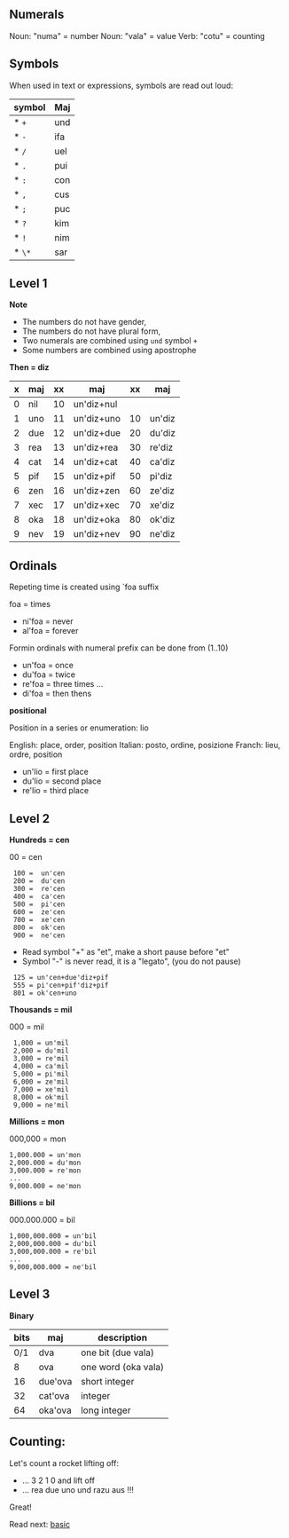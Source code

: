 ## Numerals 

Noun: "numa" = number
Noun: "vala" = value
Verb: "cotu" = counting

## Symbols

When used in text or expressions, symbols are read out loud:

symbol | Maj
-------|---------------------------
* `+`  | und
* `-`  | ifa
* `/`  | uel
* `.`  | pui
* `:`  | con
* `,`  | cus
* `;`  | puc
* `?`  | kim
* `!`  | nim
* `\*` | sar

## Level 1

**Note** 

* The numbers do not have gender,
* The numbers do not have plural form,
* Two numerals are combined using `und` symbol `+`
* Some numbers are combined using apostrophe 

**Then = diz** 

x | maj  | xx | maj           | xx | maj     |
--|------|----|---------------|----|---------|
0 | nil  | 10 | un'diz+nul    |    |         |
1 | uno  | 11 | un'diz+uno    | 10 | un'diz  |
2 | due  | 12 | un'diz+due    | 20 | du'diz  |
3 | rea  | 13 | un'diz+rea    | 30 | re'diz  |
4 | cat  | 14 | un'diz+cat    | 40 | ca'diz  |
5 | pif  | 15 | un'diz+pif    | 50 | pi'diz  |
6 | zen  | 16 | un'diz+zen    | 60 | ze'diz  |
7 | xec  | 17 | un'diz+xec    | 70 | xe'diz  |
8 | oka  | 18 | un'diz+oka    | 80 | ok'diz  |
9 | nev  | 19 | un'diz+nev    | 90 | ne'diz  | 
           
## Ordinals
         
Repeting time is created using `foa suffix

foa = times

* ni'foa = never
* al'foa = forever

Formin ordinals with numeral prefix can be done from (1..10)

* un'foa = once
* du'foa = twice
* re'foa = three times
...
* di'foa = then thens
          
**positional**

Position in a series or enumeration: lio

English: place, order, position
Italian: posto, ordine, posizione
Franch:  lieu,  ordre, position

* un'lio = first place
* du'lio = second place
* re'lio = third place

## Level 2

**Hundreds = cen**

00 =  cen

```
 100 =  un'cen
 200 =  du'cen
 300 =  re'cen
 400 =  ca'cen
 500 =  pi'cen
 600 =  ze'cen
 700 =  xe'cen
 800 =  ok'cen
 900 =  ne'cen
```

* Read symbol "+" as "et", make a short pause before "et"
* Symbol "-" is never read, it is a "legato", (you do not pause)

```
 125 = un'cen+due'diz+pif
 555 = pi'cen+pif'diz+pif
 801 = ok'cen+uno
```

**Thousands = mil**

000 = mil

``` 
 1,000 = un'mil
 2,000 = du'mil
 3,000 = re'mil
 4,000 = ca'mil
 5,000 = pi'mil
 6,000 = ze'mil
 7,000 = xe'mil
 8,000 = ok'mil
 9,000 = ne'mil
```

**Millions  = mon**

000,000  = mon

```
1,000.000 = un'mon
2,000.000 = du'mon
3,000.000 = re'mon
...
9,000.000 = ne'mon
```

**Billions = bil**

000.000.000   = bil

```
1,000,000.000 = un'bil
2,000,000.000 = du'bil
3,000,000.000 = re'bil
...
9,000,000.000 = ne'bil
```

## Level 3

**Binary**

bits| maj      | description
----|----------|----------------------
0/1 | dva      | one bit  (due vala)
8   | ova      | one word (oka vala)
16  | due'ova  | short integer
32  | cat'ova  | integer
64  | oka'ova  | long integer

## Counting:

Let's count a rocket lifting off:

* ... 3 2 1 0 and lift off
* ... rea due uno und razu aus !!! 

Great!

Read next: [basic](basic.md)
